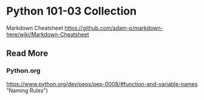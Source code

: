 # Python 101-03 Collection


Markdown Cheatsheet
https://github.com/adam-p/markdown-here/wiki/Markdown-Cheatsheet

## Read More

### Python.org
https://www.python.org/dev/peps/pep-0008/#function-and-variable-names "Naming Rules")


